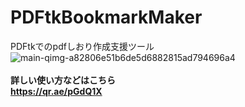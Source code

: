 # PDFtkBookmarkMaker
PDFtkでのpdfしおり作成支援ツール
![main-qimg-a82806e51b6de5d6882815ad794696a4](https://user-images.githubusercontent.com/97940779/157402131-12d4d33d-a0f4-4ecd-b389-0042bce07478.png)<br>
<br>
<b>詳しい使い方などはこちら<b><br>
https://qr.ae/pGdQ1X
